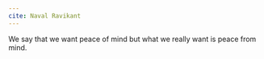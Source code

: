 ```yaml
---
cite: Naval Ravikant
---
```


We say that we want peace of mind but what we really want is peace from mind.
